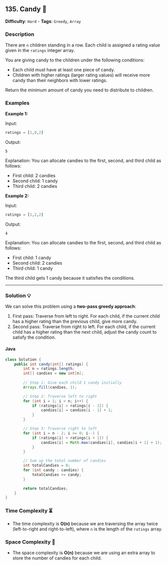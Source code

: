 ## 135. Candy 🍬

**Difficulty**: `Hard` - **Tags**: `Greedy`, `Array`

### Description
There are `n` children standing in a row. Each child is assigned a rating value given in the `ratings` integer array.

You are giving candy to the children under the following conditions:

- Each child must have at least one piece of candy.
- Children with higher ratings (larger rating values) will receive more candy than their neighbors with lower ratings.

Return the minimum amount of candy you need to distribute to children.

### Examples

**Example 1:**

Input:
```python
ratings = [1,0,2]
```

Output:
```
5
```

Explanation:
You can allocate candies to the first, second, and third child as follows:
- First child: 2 candies
- Second child: 1 candy
- Third child: 2 candies

**Example 2:**

Input:
```python
ratings = [1,2,2]
```

Output:
```
4
```

Explanation:
You can allocate candies to the first, second, and third child as follows:
- First child: 1 candy
- Second child: 2 candies
- Third child: 1 candy

The third child gets 1 candy because it satisfies the conditions.

---

### Solution 💡

We can solve this problem using a **two-pass greedy approach**:

1. First pass: Traverse from left to right. For each child, if the current child has a higher rating than the previous child, give more candy.
2. Second pass: Traverse from right to left. For each child, if the current child has a higher rating than the next child, adjust the candy count to satisfy the condition.

#### Java

```java
class Solution {
    public int candy(int[] ratings) {
        int n = ratings.length;
        int[] candies = new int[n];
        
        // Step 1: Give each child 1 candy initially
        Arrays.fill(candies, 1);

        // Step 2: Traverse left to right
        for (int i = 1; i < n; i++) {
            if (ratings[i] > ratings[i - 1]) {
                candies[i] = candies[i - 1] + 1;
            }
        }

        // Step 3: Traverse right to left
        for (int i = n - 2; i >= 0; i--) {
            if (ratings[i] > ratings[i + 1]) {
                candies[i] = Math.max(candies[i], candies[i + 1] + 1);
            }
        }

        // Sum up the total number of candies
        int totalCandies = 0;
        for (int candy : candies) {
            totalCandies += candy;
        }

        return totalCandies;
    }
}

```

### Time Complexity ⏳
- The time complexity is **O(n)** because we are traversing the array twice (left-to-right and right-to-left), where `n` is the length of the `ratings` array.

### Space Complexity 💾
- The space complexity is **O(n)** because we are using an extra array to store the number of candies for each child.
